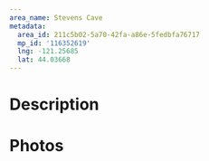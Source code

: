 ```yaml
---
area_name: Stevens Cave
metadata:
  area_id: 211c5b02-5a70-42fa-a86e-5fedbfa76717
  mp_id: '116352619'
  lng: -121.25685
  lat: 44.03668
---
```

# Description

# Photos

